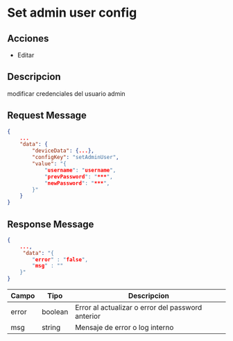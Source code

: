# Set admin user config

## Acciones

- Editar

## Descripcion

modificar credenciales del usuario admin 

## Request Message

```json
{
    ...
    "data": {
        "deviceData": {...},
        "configKey": "setAdminUser",
        "value": "{
            "username": "username",
            "prevPassword": "***",
            "newPassword": "***",
        }"  
    }
}
```



## Response Message
```json
{
    ...,
     "data": "{
        "error" : "false",
        "msg" : ""
    }"
}
```

| Campo | Tipo | Descripcion |
| --- | --- | --- |
| error | boolean | Error al actualizar o error del password anterior |
| msg | string | Mensaje de error o log interno|
